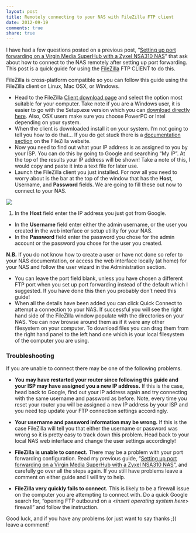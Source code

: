 ```yaml
---
layout: post
title: Remotely connecting to your NAS with FileZilla FTP client
date: 2012-09-19
comments: true
share: true
---
```


I have had a few questions posted on a previous post, “[Setting up port forwarding on a Virgin Media SuperHub with a Zyxel NSA310 NAS](http://joegardiner.co.uk/external-ftp-nas-with-the-zyxel-nsa310-media-storage-and-a-super-hub/)” that ask about how to connect to the NAS remotely after setting up port forwarding. This post is a quick guide for using the [FileZilla](http://filezilla-project.org/) FTP CLIENT to do this.

FileZilla is cross-platform compatible so you can follow this guide using the FileZilla client on Linux, Mac OSX, or Windows.

* Head to the FileZilla [Client download page](http://filezilla-project.org/download.php?type=client) and select the option most suitable for your computer. Take note if you are a Windows user, it is easier to go with the Setup.exe version which you can [download directly here](http://sourceforge.net/projects/filezilla/files/FileZilla_Client/3.5.3/FileZilla_3.5.3_win32-setup.exe/download). Also, OSX users make sure you choose PowerPC or Intel depending on your system.
* When the client is downloaded install it on your system. I’m not going to tell you how to do that… If you do get stuck there is a [documentation section](http://wiki.filezilla-project.org/Documentation) on the FileZilla website.
* Now you need to find out what your IP address is as assigned to you by your ISP. You can do this by going to Google and searching “My IP”. At the top of the results your IP address will be shown! Take a note of this, I would copy and paste it into a text file for later use.
* Launch the FileZilla client you just installed. For now all you need to worry about is the bar at the top of the window that has the **Host**, Username, and **Password** fields. We are going to fill these out now to connect to your NAS.   

[![](http://images.grdnr.io/2012/04/Screen-Shot-2012-04-07-at-10.51.16.png)](http://images.grdnr.io/2012/04/Screen-Shot-2012-04-07-at-10.51.16.png)

1. In the **Host** field enter the IP address you just got from Google.
  * In the **Username** field enter either the admin username, or the user you created in the web interface or setup utility for your NAS.
  * In the **Password** field enter the password you chose for the admin account or the password you chose for the user you created.

**N.B.** If you do not know how to create a user or have not done so refer to your NAS documentation, or access the web interface locally (at home) for your NAS and follow the user wizard in the Administration section.

  * You can leave the port field blank, unless you have chosen a different FTP port when you set up port forwarding instead of the default which I suggested. If you have done this then you probably don’t need this guide!
  * When all the details have been added you can click Quick Connect to attempt a connection to your NAS. If successful you will see the right hand side of the FileZilla window populate with the directories on your NAS. You can now browse around them as if it were any other filesystem on your computer. To download files you can drag them from the right hand panel to the left hand one which is your local filesystem of the computer you are using.

### Troubleshooting

If you are unable to connect there may be one of the following problems.

* **You may have restarted your router since following this guide and your ISP may have assigned you a new IP address.** If this is the case, head back to Google, find out your IP address again and try connecting with the same username and password as before. Note, every time you reset your router you will be assigned a new IP address by your ISP and you need top update your FTP connection settings accordingly.

* **Your username and password information may be wrong.** If this is the case FileZilla will tell you that either the username or password was wrong so it is pretty easy to track down this problem. Head back to your local NAS web interface and change the user settings accordingly!

* **FileZilla is unable to connect.** There may be a problem with your port forwarding configuration. Read my previous guide, “[Setting up port forwarding on a Virgin Media SuperHub with a Zyxel NSA310 NAS](http://joegardiner.co.uk/external-ftp-nas-with-the-zyxel-nsa310-media-storage-and-a-super-hub/)“, and carefully go over all the steps again. If you still have problems leave a comment on either guide and I will try to help.

* **FileZilla very quickly fails to connect.** This is likely to be a firewall issue on the computer you are attempting to connect with. Do a quick Google search for, “opening FTP outbound on a <_insert operating system here_> firewall” and follow the instruction.

Good luck, and if you have any problems (or just want to say thanks ;)) leave a comment!
